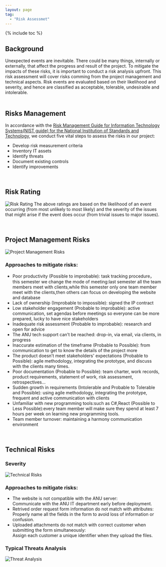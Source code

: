 ```yaml
---
layout: page
tag:
  - "Risk Assessmet"
---
```


{% include toc %}

## Background

Unexpected events are inevitable. There could be many things, internally or externally, that affect the progress and result of the project. To mitigate the impacts of these risks, it is important to conduct a risk analysis upfront. This risk assessment will cover risks comming from the project management and technical aspects. Risk events are evaluated based on their likelihood and severity, and hence are classified as acceptable, tolerable, undesirable and intolerable.  
<br>

## Risks Management

In accordance with the [Risk Management Guide for Information Technology Systems(NIST guide) for the National Institution of Standards and Technology](https://ucop.edu/information-technology-services/initiatives/resources-and-tools/sp800-30.pdf), we conduct five vital steps to assess the risks in our project:

- Develop risk measurement criteria
- Inventory IT assets
- Identify threats
- Document existing controls
- Identify improvements

<br>

## Risk Rating

![Risk Rating](https://cdn-std.droplr.net/files/acc_498334/5F0zlJ)
The above ratings are based on the likelihood of an event occurring (from most unlikely to most likely) and the severity of the issues that might arise if the event does occur (from trivial issues to major issues).

<br>

## Project Management Risks

![Project Management Risks](https://cdn-std.droplr.net/files/acc_498334/uj1MY7)

### Approaches to mitigate risks:

- Poor productivity (Possible to improbable): task tracking procedure，this semester we change the mode of meeting:last semester all the team members meet with clients,while this semester only one team member meet with the clients,then others can focus on developing the website and database
- Lack of ownership (Improbable to impossible): signed the IP contract
- Low stakeholder engagement (Probable to improbable): active communication, set agendas before meetings so everyone can be more prepared, lucky to have nice stakeholders
- Inadequate risk assessment (Probable to improbable): research and open for advice
- The ANU tech support can’t be reached: drop-in, via email, via clients, in progress
- Inaccurate estimation of the timeframe (Probable to Possible): from communication to get to know the details of the project more
- The product doesn’t meet stakeholders' expectations (Probable to Possible): agile methodology, integrating the prototype, and discuss with the clients many times.
- Poor documentation (Probable to Possible): team charter, work records, product requirements, statement of work, risk assessment, retrospectives…
- Sudden growth in requirements (Intolerable and Probable to Tolerable and Possible): using agile methodology, integrating the prototype, frequent and active communication with clients
- Unfamiliar with new programming tools:such as C#,React (Possible to Less Possible):every team member will make sure they spend at least 7 hours per week on learning new programming tools.
- Team member turnover: maintaining a harmony communication environment

<br>

## Technical Risks

### Severity

![Technical Risks](https://cdn-std.droplr.net/files/acc_498334/TxLf6J)


### Approaches to mitigate risks:

- The website is not compatible with the ANU server: 
<br> Communicate with the ANU IT department early before deployment.
- Retrived order request form information do not match with attributes:
<br> Properly name all the fields in the form to avoid loss of information or confusion.
- Uploaded attachments do not match with correct customer when submitting the form simultaneously:
<br> Assign each customer a unique identifier when they upload the files. 

### Typical Threats Analysis

![Threat Analysis](https://cdn-std.droplr.net/files/acc_498334/874WCV)
